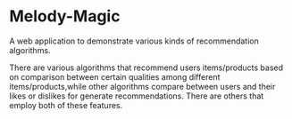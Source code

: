 # Melody-Magic
A web application to demonstrate various kinds of recommendation algorithms. 

There are various algorithms that recommend users items/products  based on comparison between certain 
qualities among different items/products,while other algorithms compare between users and their likes 
or dislikes for  generate recommendations. There are others that employ both of these features.
